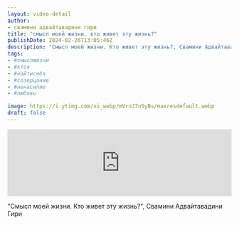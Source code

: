 ```yaml
---
layout: video-detail
author:
- свамини адвайтавадини гири
title: "смысл моей жизни. кто живет эту жизнь?"
publishDate: 2024-02-26T13:05:46Z
description: "Смысл моей жизни. Кто живет эту жизнь?, Свамини Адвайтавадини Гири"
tags: 
- #смыслжизни
- #ктоя
- #найтисебя
- #созерцание
- #ненасилие
- #любовь

image: https://i.ytimg.com/vi_webp/mVrnJ7n5yBs/maxresdefault.webp
draft: false
---
```


<iframe width="100%" src="https://www.youtube.com/embed/mVrnJ7n5yBs" frameborder="0" allowfullscreen=""></iframe> 

 "Смысл моей жизни. Кто живет эту жизнь?", Свамини Адвайтавадини Гири

  

 